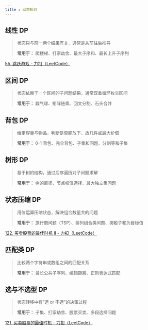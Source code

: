 ```yaml
---
title : 动态规划
---
```


## 线性 DP

> 状态只与前一两个结果有关，通常是从前往后推导
>
> **常用于：** 爬楼梯、打家劫舍、最大子序和、最长上升子序列

[55. 跳跃游戏 - 力扣（LeetCode）](https://leetcode.cn/problems/jump-game/?envType=study-plan-v2&envId=top-interview-150)

## 区间 DP

> 状态依赖于一个区间的子问题结果，通常双重循环枚举区间
>
> **常用于：** 戳气球、矩阵链乘、回文分割、石头合并



## 背包 DP

> 给定容量与物品，判断是否能放下、放几件或最大价值
>
> **常用于：** 0-1 背包、完全背包、子集和问题、分割等和子集



## 树形 DP

> 基于树的结构，通过后序遍历对子问题求解
>
> **常用于：** 树的直径、节点权值选择、最大独立集问题



## 状态压缩 DP

> 用位运算压缩状态，解决组合数量大的问题
>
> **常用于：** 旅行商问题（TSP）、排列组合类问题、掷骰子和为目标值

[122. 买卖股票的最佳时机 II - 力扣（LeetCode）](https://leetcode.cn/problems/best-time-to-buy-and-sell-stock-ii/description/?envType=study-plan-v2&envId=top-interview-150)

## 匹配类 DP

> 比较两个字符串或数组之间的匹配关系
>
> **常用于：** 最长公共子序列、编辑距离、正则表达式匹配



## 选与不选型 DP

> 状态转移中有“选 or 不选”的决策过程
>
> **常用于：** 子集、打家劫舍、股票买卖、多段选择问题

[121. 买卖股票的最佳时机 - 力扣（LeetCode）](https://leetcode.cn/problems/best-time-to-buy-and-sell-stock/description/?envType=study-plan-v2&envId=top-interview-150)
